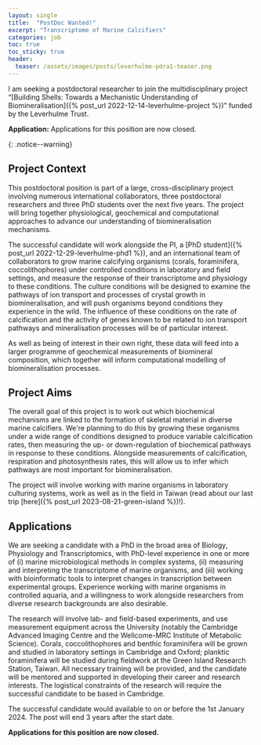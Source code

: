 ```yaml
---
layout: single
title:  "PostDoc Wanted!"
excerpt: "Transcriptome of Marine Calcifiers"
categories: job
toc: true
toc_sticky: true
header:
  teaser: /assets/images/posts/leverhulme-pdra1-teaser.png
---
```


I am seeking a postdoctoral researcher to join the multidisciplinary project “[Building Shells: Towards a Mechanistic Understanding of Biomineralisation]({% post_url 2022-12-14-leverhulme-project %})” funded by the Leverhulme Trust.

**Application:** Applications for this position are now closed. 
<!-- The deadline for applications is **midnight (UTC) on 30<sup>th</sup> November 2023**. See [below](#applications) for more details. -->
{: .notice--warning}

## Project Context

This postdoctoral position is part of a large, cross-disciplinary project involving numerous international collaborators, three postdoctoral researchers and three PhD students over the next five years.
The project will bring together physiological, geochemical and computational approaches to advance our understanding of biomineralisation mechanisms.

The successful candidate will work alongside the PI, a [PhD student]({% post_url 2022-12-29-leverhulme-phd1 %}), and an international team of collaborators to grow marine calcifying organisms (corals, foraminifera, coccolithophores) under controlled conditions in laboratory and field settings, and measure the response of their transcriptome and physiology to these conditions.
The culture conditions will be designed to examine the pathways of ion transport and processes of crystal growth in biomineralisation, and will push organisms beyond conditions they experience in the wild.
The influence of these conditions on the rate of calcification and the activity of genes known to be related to ion transport pathways and mineralisation processes will be of particular interest.

As well as being of interest in their own right, these data will feed into a larger programme of geochemical measurements of biomineral composition, which together will inform computational modelling of biomineralisation processes.

## Project Aims

The overall goal of this project is to work out which biochemical mechanisms are linked to the formation of skeletal material in diverse marine calcifiers.
We're planning to do this by growing these organisms under a wide range of conditions designed to produce variable calcification rates, then measuring the up- or down-regulation of biochemical pathways in response to these conditions.
Alongside measurements of calcification, respiration and photosynthesis rates, this will allow us to infer which pathways are most important for biomineralisation.

The project will involve working with marine organisms in laboratory culturing systems, work as well as in the field in Taiwan (read about our last trip [here]({% post_url 2023-08-21-green-island %})!).

## Applications

We are seeking a candidate with a PhD in the broad area of Biology, Physiology and Transcriptomics, with PhD-level experience in one or more of (i) marine microbiological methods in complex systems, (ii) measuring and interpreting the transcriptome of marine organisms, and (iii) working with bioinformatic tools to interpret changes in transcription between experimental groups. Experience working with marine organisms in controlled aquaria, and a willingness to work alongside researchers from diverse research backgrounds are also desirable.

The research will involve lab- and field-based experiments, and use measurement equipment across the University (notably the Cambridge Advanced Imaging Centre and the Wellcome-MRC Institute of Metabolic Science). Corals, coccolithophores and benthic foraminifera will be grown and studied in laboratory settings in Cambridge and Oxford; planktic foraminifera will be studied during fieldwork at the Green Island Research Station, Taiwan. All necessary training will be provided, and the candidate will be mentored and supported in developing their career and research interests.
The logistical constraints of the research will require the successful candidate to be based in Cambridge.

The successful candidate would available to on or before the 1st January 2024. The post will end 3 years after the start date.

**Applications for this position are now closed.**

<!-- Please [get in touch](mailto:ob266@cam.ac.uk) to discuss the project in more detail if you are interested in applying. -->

<!-- The deadline for applications is **midnight (UTC) on 30<sup>th</sup> November 2023**. We anticipate that interviews will be held in the first week of December 2023. -->

<!-- [Apply Here](https://www.jobs.cam.ac.uk/job/39499/){: .btn .btn--info} -->


